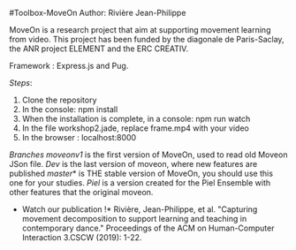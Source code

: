 #Toolbox-MoveOn
Author: Rivière Jean-Philippe

MoveOn is a research project that aim at supporting movement learning from video. This project has been funded by the diagonale de Paris-Saclay, the ANR project ELEMENT and the ERC CREATIV.

Framework : Express.js and Pug.

*Steps*:
1) Clone the repository
2) In the console: npm install
3) When the installation is complete, in a console: npm run watch
4) In the file workshop2.jade, replace frame.mp4 with your video
6) In the browser : localhost:8000



*Branches*
*moveonv1* is the first version of MoveOn, used to read old Moveon JSon file.
*Dev* is the last version of moveon, where new features are published
*master** is THE stable version of MoveOn, you should use this one for your studies.
*Piel* is a version created for the Piel Ensemble with other features that the original moveon.


* Watch our publication !*
Rivière, Jean-Philippe, et al. "Capturing movement decomposition to support learning and teaching in contemporary dance." Proceedings of the ACM on Human-Computer Interaction 3.CSCW (2019): 1-22.